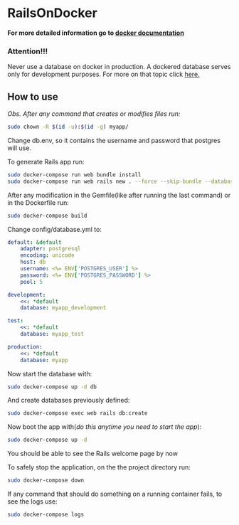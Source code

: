 # RailsOnDocker

__For more detailed information go to [docker documentation](https://docs.docker.com/compose/rails/)__

### Attention!!!

Never use a database on docker in production. A dockered database serves only for development purposes.
For more on that topic click [here.](https://myopsblog.wordpress.com/2017/02/06/why-databases-is-not-for-containers/)

## How to use

_Obs. After any command that creates or modifies files run:_
```bash
sudo chown -R $(id -u):$(id -g) myapp/
```

Change db.env, so it contains the username and password that postgres will use.


To generate Rails app run:
```bash
sudo docker-compose run web bundle install
sudo docker-compose run web rails new . --force --skip-bundle --database=postgresql
```

After any modification in the Gemfile(like after running the last command) or in the Dockerfile run:
```bash
sudo docker-compose build
```

Change config/database.yml to:
```yml
default: &default
    adapter: postgresql
    encoding: unicode
    host: db
    username: <%= ENV['POSTGRES_USER'] %>
    password: <%= ENV['POSTGRES_PASSWORD'] %>
    pool: 5

development:
    <<: *default
    database: myapp_development

test:
    <<: *default
    database: myapp_test

production:
    <<: *default
    database: myapp
```

Now start the database with:
```bash
sudo docker-compose up -d db
```

And create databases previously defined:
```bash
sudo docker-compose exec web rails db:create
```

Now boot the app with(_do this anytime you need to start the app_):
```bash
sudo docker-compose up -d
```

You should be able to see the Rails welcome page by now

To safely stop the application, on the the project directory run:
```bash
sudo docker-compose down
```

If any command that should do something on a running container fails, to see the logs use:
```bash
sudo docker-compose logs
```
